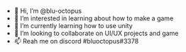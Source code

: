 - 👋 Hi, I’m @blu-octopus
- 👀 I’m interested in learning about how to make a game 
- 🌱 I’m currently learning how to use unity
- 💞️ I’m looking to collaborate on UI/UX projects and game
- 📫 Reah me on discord #bluoctopus#3378

<!---
blu-octopus/blu-octopus is a ✨ special ✨ repository because its `README.md` (this file) appears on your GitHub profile.
You can click the Preview link to take a look at your changes.
--->
